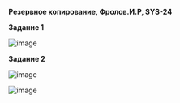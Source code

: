 **Резервное копирование, Фролов.И.Р, SYS-24**

**Задание 1**

![image](https://github.com/beast86m/reserv_copy/assets/47268167/25e3e484-7feb-4d0f-9472-e4f6791f5b96)

**Задание 2**

![image](https://github.com/beast86m/reserv_copy/assets/47268167/73c61a03-21b5-4eec-af96-c81f1ac0d8c1)

![image](https://github.com/beast86m/reserv_copy/assets/47268167/0f9412ef-c30f-458d-8c5e-71b8760ab665)
